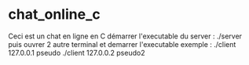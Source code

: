 # chat_online_c
Ceci est un chat en ligne en C
démarrer l'executable du server : ./server
puis ouvrer 2 autre terminal et demarrer l'executable
exemple :
./client 127.0.0.1 pseudo
./client 127.0.0.2 pseudo2